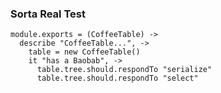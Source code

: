 ### Sorta Real Test

    module.exports = (CoffeeTable) ->
      describe "CoffeeTable...", ->
        table = new CoffeeTable()
        it "has a Baobab", ->
          table.tree.should.respondTo "serialize"
          table.tree.should.respondTo "select"
